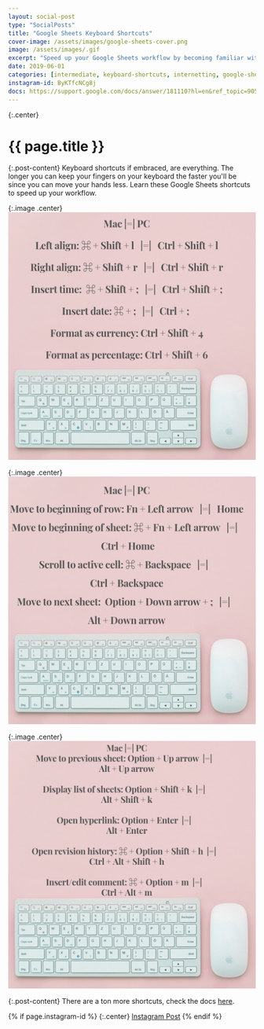 ```yaml
---
layout: social-post
type: "SocialPosts"
title: "Google Sheets Keyboard Shortcuts"
cover-image: /assets/images/google-sheets-cover.png
image: /assets/images/.gif
excerpt: "Speed up your Google Sheets workflow by becoming familiar with these keyboard shortcuts"
date: 2019-06-01
categories: [intermediate, keyboard-shortcuts, internetting, google-sheets, biz-dev]
instagram-id: ByKTfcNCg8j
docs: https://support.google.com/docs/answer/181110?hl=en&ref_topic=9055399
---
```

{:.center}
# {{ page.title }}

{:.post-content}
Keyboard shortcuts if embraced, are everything. The longer you can keep your fingers
on your keyboard the faster you'll be since you can move your hands less. Learn
these Google Sheets shortcuts to speed up your workflow.

{:.image .center}
![shortcut-1](/assets/images/google-sheets-cover.png)

{:.image .center}
![shortcut-2](/assets/images/google-sheets-cover-2.png)

{:.image .center}
![shortcut-3](/assets/images/google-sheets-cover-3.png)

{:.post-content}
There are a ton more shortcuts, check the docs <a href="{{page.docs}}" target="_blank">here</a>.

{% if page.instagram-id %}
{:.center}
<a class="insta-link" href="https://www.instagram.com/p/{{page.instagram-id}}" target="_blank">Instagram Post</a>
{% endif %}
